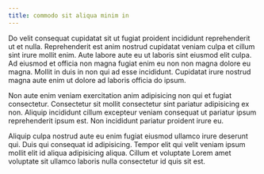 ```yaml
---
title: commodo sit aliqua minim in
---
```


Do velit consequat cupidatat sit ut fugiat proident incididunt reprehenderit ut et nulla. Reprehenderit est anim nostrud cupidatat veniam culpa et cillum sint irure mollit enim. Aute labore aute eu ut laboris sint eiusmod elit culpa. Ad eiusmod et officia non magna fugiat enim eu non non magna dolore eu magna. Mollit in duis in non qui ad esse incididunt. Cupidatat irure nostrud magna aute enim ut dolore ad laboris officia do ipsum.

Non aute enim veniam exercitation anim adipisicing non qui et fugiat consectetur. Consectetur sit mollit consectetur sint pariatur adipisicing ex non. Aliquip incididunt cillum excepteur veniam consequat ut pariatur ipsum reprehenderit ipsum est. Non incididunt pariatur proident irure eu.

Aliquip culpa nostrud aute eu enim fugiat eiusmod ullamco irure deserunt qui. Duis qui consequat id adipisicing. Tempor elit qui velit veniam ipsum mollit elit id aliqua adipisicing aliqua. Cillum et voluptate Lorem amet voluptate sit ullamco laboris nulla consectetur id quis sit est.